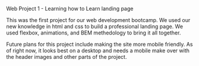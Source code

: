 Web Project 1 - Learning how to Learn landing page

This was the first project for our web development bootcamp.  We used our new knowledge in html and css to build a professional landing page.  We used flexbox, animations, and BEM methedology to bring it all together.

Future plans for this project include making the site more mobile friendly.  As of right now, it looks best on a desktop and needs a mobile make over with the header images and other parts of the project.